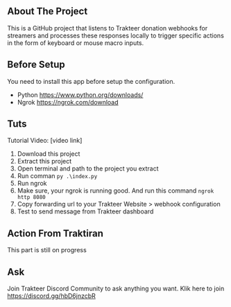 ## About The Project
This is a GitHub project that listens to Trakteer donation webhooks for streamers and processes these responses locally to trigger specific actions in the form of keyboard or mouse macro inputs.


## Before Setup 
You need to install this app before setup the configuration.
* Python https://www.python.org/downloads/
* Ngrok https://ngrok.com/download


## Tuts
Tutorial Video: [video link]

1. Download this project
2. Extract this project
3. Open terminal and path to the project you extract
4. Run comman `py .\index.py`
5. Run ngrok
6. Make sure, your ngrok is running good. And run this command `ngrok http 8080`
7. Copy forwarding url to your Trakteer Website > webhook configuration
8. Test to send message from Trakteer dashboard


## Action From Traktiran
This part is still on progress

## Ask
Join Trakteer Discord Community to ask anything you want. Klik here to join https://discord.gg/hbD6jnzcbR